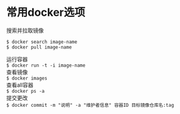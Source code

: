 # 常用docker选项  
搜索并拉取镜像
```
$ docker search image-name
$ docker pull image-name
```  
运行容器  
```$ docker run -t -i image-name ```  
查看镜像  
```$ docker images ```  
查看all容器  
```$ docker ps -a```  
提交更改  
```$ docker commit -m "说明" -a "维护者信息" 容器ID 目标镜像仓库名:tag ```
